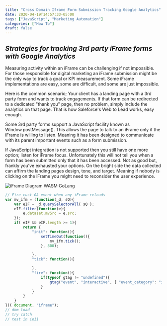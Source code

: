 ```yaml
---
title: "Cross Domain Iframe Form Submission Tracking Google Analytics"
date: 2020-04-19T14:57:33-05:00
tags: ["JavaScript", "Marketing Automation"]
categories: ["How To"]
draft: false
---
```

***Strategies for tracking 3rd party iFrame forms with Google Analytics***
---
Measuring activity within an iFrame can be challenging if not impossible. For those responsible for digital marketing an iFrame submission might be the only way to track a goal or KPI measurement. Some iFrame implementations are easy, some are difficult, and some are just impossible.

Here is the common scenario; Your client has a landing page with a 3rd party form and wants to track engagements. If that form can be redirected to a dedicated "thank you" page, then no problem, simply include the analytics on that page. That is how Saleforce's Web to Lead works, easy enough. 

Some 3rd party forms support a JavaScript facility known as Window.postMessage(). This allows the page to talk to an iFrame only if the iFrame is willing to listen. Meaning it has been designed to communicate with its parent important events such as a form submission.

If JavaScript integration is not supported then you still have one more option; listen for iFrame focus. Unfortunately this will not tell you when a form has been submitted only that it has been accessed. Not as good but, frankly you've exhausted your options. On the bright side the data collected can affirm the landing pages design, tone, and target. Meaning if nobody is clicking on the iFrame you might need to reconsider the user experience.

![iFrame Diagram WASM GoLang](/neodigm-wasm-golang/img/browser_wasm_golang.png)

```javascript
// Fire cust GA event when any iFrame reloads
var mv_ifm = (function(_d, sQ){
    var eIF = _d.querySelectorAll( sQ );
    eIF.filter(function(e){
        e.dataset.mvSrc = e.src;
    });
    if( eIF && eIF.length >= 1){
        return {
            "init": function(){
                setTimeOut(function(){
                    mv_ifm.tick();
                }, 800);

            },
            "tick": function(){

            },
            "fire": function(){
                if(typeof gtag != "undefined"){
                    gtag("event", "interactive", { "event_category": "iframe", "event_label": "contact", "value": "submit" });
                }
            }
        }
    }
})( document, "iframe");
// dom load
// try catch
// test in ie11
```
